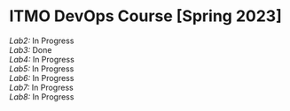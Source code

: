 # ITMO DevOps Course [Spring 2023]

*Lab2:* In Progress  
*Lab3:* Done  
*Lab4:* In Progress  
*Lab5:* In Progress  
*Lab6:* In Progress  
*Lab7:* In Progress  
*Lab8:* In Progress  